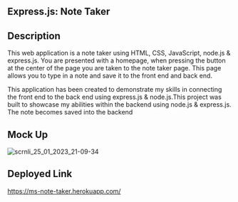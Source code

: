 ## Express.js: Note Taker


## Description

This web application is a note taker using HTML, CSS, JavaScript, node.js & express.js. You are presented with a homepage, when pressing the button at the center of the page you are taken to the note taker page. This page allows you to type in a note and save it to the front end and back end.

This application has been created to demonstrate my skills in connecting the front end to the back end using express.js & node.js.This project was built to showcase my abilities within the backend using node.js & express.js. The note becomes saved into the backend

## Mock Up

![scrnli_25_01_2023_21-09-34](https://user-images.githubusercontent.com/113865888/214691704-54d3ab22-8ddb-4c96-b754-6cd151c51885.png)

## Deployed Link

https://ms-note-taker.herokuapp.com/
